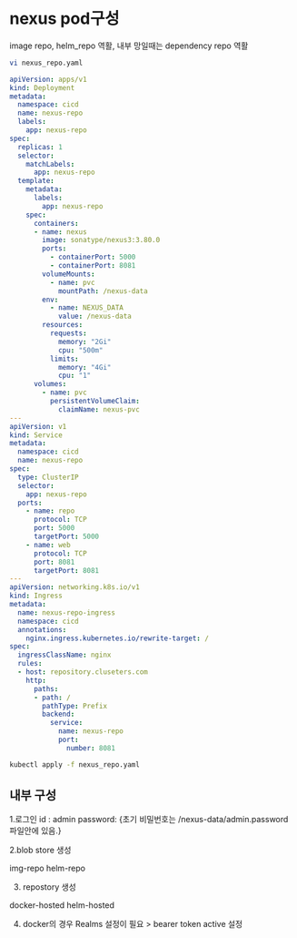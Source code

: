 # nexus pod구성 
image repo, helm_repo 역활, 내부 망일때는 dependency repo 역활

```bash
vi nexus_repo.yaml
```
```yaml
apiVersion: apps/v1
kind: Deployment
metadata:
  namespace: cicd
  name: nexus-repo
  labels:
    app: nexus-repo
spec:
  replicas: 1
  selector:
    matchLabels:
      app: nexus-repo
  template:
    metadata:
      labels:
        app: nexus-repo
    spec:
      containers:
      - name: nexus
        image: sonatype/nexus3:3.80.0
        ports:
          - containerPort: 5000
          - containerPort: 8081
        volumeMounts:
          - name: pvc
            mountPath: /nexus-data
        env:
          - name: NEXUS_DATA
            value: /nexus-data
        resources:
          requests:
            memory: "2Gi"
            cpu: "500m"
          limits:
            memory: "4Gi"
            cpu: "1"
      volumes:
        - name: pvc
          persistentVolumeClaim:
            claimName: nexus-pvc
---
apiVersion: v1
kind: Service
metadata:
  namespace: cicd
  name: nexus-repo
spec:
  type: ClusterIP
  selector:
    app: nexus-repo
  ports:
    - name: repo
      protocol: TCP
      port: 5000
      targetPort: 5000
    - name: web
      protocol: TCP
      port: 8081
      targetPort: 8081
---
apiVersion: networking.k8s.io/v1
kind: Ingress
metadata:
  name: nexus-repo-ingress
  namespace: cicd
  annotations:
    nginx.ingress.kubernetes.io/rewrite-target: /
spec:
  ingressClassName: nginx
  rules:
  - host: repository.cluseters.com
    http:
      paths:
      - path: /
        pathType: Prefix
        backend:
          service:
            name: nexus-repo
            port:
              number: 8081
```
```bash
kubectl apply -f nexus_repo.yaml
```

## 내부 구성

1.로그인
id : admin
password: {초기 비밀번호는 /nexus-data/admin.password 파일안에 있음.}

2.blob store 생성

img-repo
helm-repo

3. repostory 생성

docker-hosted
helm-hosted

4. docker의 경우
Realms 설정이 필요 > bearer token active 설정
